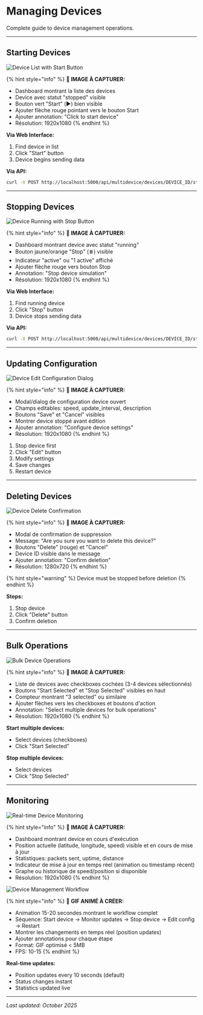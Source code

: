 # Managing Devices

Complete guide to device management operations.

---

## Starting Devices

![Device List with Start Button](/.gitbook/assets/screenshots/device-list-start-button.png)

{% hint style="info" %}
**📸 IMAGE À CAPTURER:**
- Dashboard montrant la liste des devices
- Device avec statut "stopped" visible
- Bouton vert "Start" (▶️) bien visible
- Ajouter flèche rouge pointant vers le bouton Start
- Ajouter annotation: "Click to start device"
- Résolution: 1920x1080
{% endhint %}

**Via Web Interface:**
1. Find device in list
2. Click "Start" button
3. Device begins sending data

**Via API:**
```bash
curl -X POST http://localhost:5000/api/multidevice/devices/DEVICE_ID/start
```

---

## Stopping Devices

![Device Running with Stop Button](/.gitbook/assets/screenshots/device-running-stop-button.png)

{% hint style="info" %}
**📸 IMAGE À CAPTURER:**
- Dashboard montrant device avec statut "running"
- Bouton jaune/orange "Stop" (⏸️) visible
- Indicateur "active" ou "1 active" affiché
- Ajouter flèche rouge vers bouton Stop
- Annotation: "Stop device simulation"
- Résolution: 1920x1080
{% endhint %}

**Via Web Interface:**
1. Find running device
2. Click "Stop" button
3. Device stops sending data

**Via API:**
```bash
curl -X POST http://localhost:5000/api/multidevice/devices/DEVICE_ID/stop
```

---

## Updating Configuration

![Device Edit Configuration Dialog](/.gitbook/assets/screenshots/device-edit-config-dialog.png)

{% hint style="info" %}
**📸 IMAGE À CAPTURER:**
- Modal/dialog de configuration device ouvert
- Champs editables: speed, update_interval, description
- Boutons "Save" et "Cancel" visibles
- Montrer device stoppé avant édition
- Ajouter annotation: "Configure device settings"
- Résolution: 1920x1080
{% endhint %}

1. Stop device first
2. Click "Edit" button
3. Modify settings
4. Save changes
5. Restart device

---

## Deleting Devices

![Device Delete Confirmation](/.gitbook/assets/screenshots/device-delete-confirmation.png)

{% hint style="info" %}
**📸 IMAGE À CAPTURER:**
- Modal de confirmation de suppression
- Message: "Are you sure you want to delete this device?"
- Boutons "Delete" (rouge) et "Cancel"
- Device ID visible dans le message
- Ajouter annotation: "Confirm deletion"
- Résolution: 1280x720
{% endhint %}

{% hint style="warning" %}
Device must be stopped before deletion
{% endhint %}

**Steps:**
1. Stop device
2. Click "Delete" button
3. Confirm deletion

---

## Bulk Operations

![Bulk Device Operations](/.gitbook/assets/screenshots/bulk-device-operations.png)

{% hint style="info" %}
**📸 IMAGE À CAPTURER:**
- Liste de devices avec checkboxes cochées (3-4 devices sélectionnés)
- Boutons "Start Selected" et "Stop Selected" visibles en haut
- Compteur montrant "3 selected" ou similaire
- Ajouter flèches vers les checkboxes et boutons d'action
- Annotation: "Select multiple devices for bulk operations"
- Résolution: 1920x1080
{% endhint %}

**Start multiple devices:**
- Select devices (checkboxes)
- Click "Start Selected"

**Stop multiple devices:**
- Select devices
- Click "Stop Selected"

---

## Monitoring

![Real-time Device Monitoring](/.gitbook/assets/screenshots/device-monitoring-realtime.png)

{% hint style="info" %}
**📸 IMAGE À CAPTURER:**
- Dashboard montrant device en cours d'exécution
- Position actuelle (latitude, longitude, speed) visible et en cours de mise à jour
- Statistiques: packets sent, uptime, distance
- Indicateur de mise à jour en temps réel (animation ou timestamp récent)
- Graphe ou historique de speed/position si disponible
- Résolution: 1920x1080
{% endhint %}

![Device Management Workflow](/.gitbook/assets/gifs/device-management-workflow.gif)

{% hint style="info" %}
**📸 GIF ANIMÉ À CRÉER:**
- Animation 15-20 secondes montrant le workflow complet
- Séquence: Start device → Monitor updates → Stop device → Edit config → Restart
- Montrer les changements en temps réel (position updates)
- Ajouter annotations pour chaque étape
- Format: GIF optimisé < 5MB
- FPS: 10-15
{% endhint %}

**Real-time updates:**
- Position updates every 10 seconds (default)
- Status changes instant
- Statistics updated live

---

*Last updated: October 2025*
